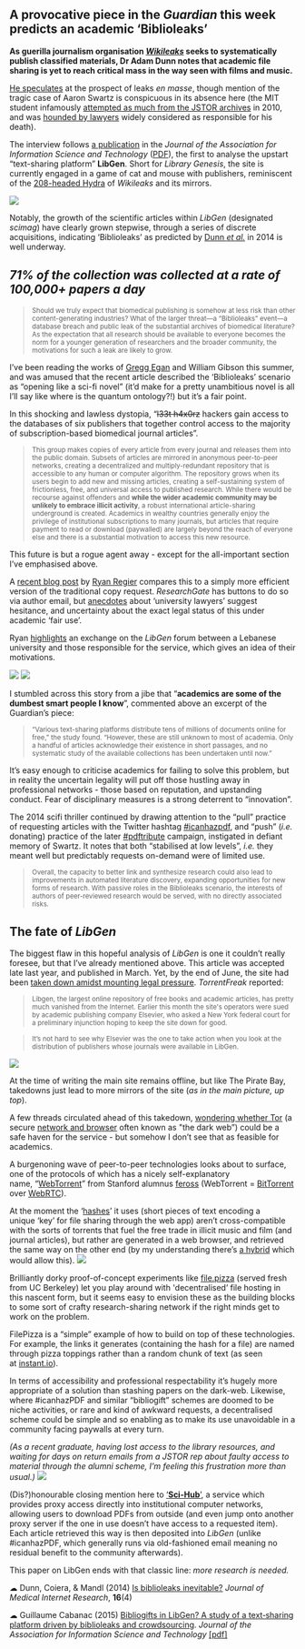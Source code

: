 ## A provocative piece in the _Guardian_&nbsp;this week predicts an academic &lsquo;Biblioleaks&rsquo;

**As guerilla journalism organisation&nbsp;[_Wikileaks_](https://en.wikipedia.org/wiki/WikiLeaks)&nbsp;seeks to systematically publish classified materials, Dr Adam Dunn notes that academic file sharing is yet to reach critical mass in the way seen with films and music.**

[He speculates](http://www.theguardian.com/science/2015/aug/14/australian-academics-seek-to-challenge-web-of-avarice-in-scientific-publishing) at the prospect of leaks _en masse_, though mention of the tragic case of Aaron Swartz is conspicuous in its absence here (the MIT student infamously [attempted as much from the JSTOR archives](https://en.wikipedia.org/wiki/United_States_v._Aaron_Swartz)&nbsp;in 2010, and was [hounded by lawyers](http://www.theguardian.com/commentisfree/2015/feb/07/aaron-swartz-suicide-internets-own-boy)&nbsp;widely considered as responsible for his death).

The interview follows [a publication](http://onlinelibrary.wiley.com/doi/10.1002/asi.23445/full) in the _Journal of the Association for Information Science and Technology_ ([PDF](http://www.irit.fr/publis/SIG/2015_JASIST_C.pdf)), the first to analyse the upstart &ldquo;text-sharing platform&rdquo; **LibGen**. Short for _Library Genesis_, the site is currently engaged in a game of cat and mouse with publishers, reminiscent of the [208-headed&nbsp;Hydra](http://www.nytimes.com/2010/12/06/world/europe/06wiki.html) of _Wikileaks_ and its mirrors.

![](https://raw.githubusercontent.com/lmmx/shots/master/2015/Aug/Cabanac_2015_LibGen-growth-curves.png)

Notably, the growth of the scientific articles within _LibGen_ (designated _scimag_) have clearly grown stepwise, through a series of discrete acquisitions, indicating &lsquo;Biblioleaks&rsquo; as predicted by [Dunn _et al._](http://dx.doi.org/10.2196/jmir.3331)&nbsp;in 2014 is well underway.

## _71% of the collection was&nbsp;collected at a rate of 100,000+ papers a day_

> <sub>Should we truly expect that biomedical publishing is somehow at less risk than other content-generating industries? What of the larger threat&mdash;a &ldquo;Biblioleaks&rdquo; event&mdash;a database breach and public leak of the substantial archives of biomedical literature? As the expectation that all research should be available to everyone becomes the norm for a younger generation of researchers and the broader community, the motivations for such a leak are likely to grow.</sub>

I&rsquo;ve been reading the works of [Gregg Egan](https://en.wikipedia.org/wiki/Permutation_City) and William Gibson this summer, and was amused that the recent article described the&nbsp;&lsquo;Biblioleaks&rsquo; scenario as&nbsp;&ldquo;opening like a sci-fi novel&rdquo; (it&rsquo;d make for a pretty unambitious novel is all I&rsquo;ll say like where is the quantum ontology?!) but it&rsquo;s a fair point.

In this shocking and lawless dystopia, &ldquo;<strike>l33t&nbsp;h4x0rz</strike>&nbsp;hackers gain access to the databases of six publishers that together control access to the majority of subscription-based biomedical journal articles&rdquo;.

> <sub>This group makes copies of every article from every journal and releases them into the public domain. Subsets of articles are mirrored in anonymous peer-to-peer networks, creating a decentralized and multiply-redundant repository that is accessible to any human or computer algorithm. The repository grows when its users begin to add new and missing articles, creating a self-sustaining system of frictionless, free, and universal access to published research. While there would be recourse against offenders and **while the wider academic community may be unlikely to embrace illicit activity**, a robust international article-sharing underground is created. Academics in wealthy countries generally enjoy the privilege of institutional subscriptions to many journals, but articles that require payment to read or download (paywalled) are largely beyond the reach of everyone else and there is a substantial motivation to access this new resource.</sub>

This future is but a rogue agent away - except for the all-important section I&rsquo;ve emphasised above.

A [recent blog post](https://awayofhappening.wordpress.com/2015/07/17/the-library-genesis-project-the-easiest-way-to-find-full-text-articles-online-illegally/) by [Ryan Regier](https://twitter.com/ryregier)&nbsp;compares this to a simply more efficient version of the traditional copy request. _ResearchGate_&nbsp;has buttons to do so via author email, but [anecdotes](http://poynder.blogspot.ca/2015/06/hefce-elsevier-copy-request-button-and.html#more)&nbsp;about&nbsp;&lsquo;university lawyers&rsquo; suggest hesitance, and uncertainty about the exact legal status of this under academic &lsquo;fair use&rsquo;.

Ryan [highlights](https://awayofhappening.wordpress.com/2015/07/17/the-library-genesis-project-the-easiest-way-to-find-full-text-articles-online-illegally/) an exchange on the _LibGen_ forum between a Lebanese university and those responsible for the service, which gives an idea of their motivations.

<img src="https://raw.githubusercontent.com/lmmx/shots/master/2015/Aug/USJ_LibGen_request.png" class="center-nofloat" />
<img src="https://raw.githubusercontent.com/lmmx/shots/master/2015/Aug/USJ_LibGen_response.png" class="center-nofloat" />

I stumbled across this story from a jibe that&nbsp;&ldquo;**academics are some of the dumbest smart people I know**&rdquo;, commented above an excerpt of the Guardian&rsquo;s piece:

> <sub>&ldquo;Various text-sharing platforms distribute tens of millions of documents online for free,&rdquo; the study found. &ldquo;However, these are still unknown to most of academia. Only a handful of articles acknowledge their existence in short passages, and no systematic study of the available collections has been undertaken until now.&rdquo;</sub>

It&rsquo;s easy enough to criticise academics for failing to&nbsp;solve this problem, but in reality the uncertain legality will put off those hustling away in professional networks - those based on reputation, and upstanding conduct. Fear of disciplinary measures is a strong deterrent to &ldquo;innovation&rdquo;.

The 2014 scifi thriller continued by drawing attention to the&nbsp;&ldquo;pull&rdquo; practice of requesting articles with the Twitter hashtag [#icanhazpdf](https://twitter.com/search?q=%23icanhazpdf&amp;src=hash), and&nbsp;&ldquo;push&rdquo; (_i.e._ donating) practice of the later [#pdftribute](https://twitter.com/search?q=%23pdftribute&amp;src=hash) campaign, instigated in defiant memory of Swartz. It notes that both&nbsp;&ldquo;stabilised at low levels&rdquo;, _i.e._&nbsp;they meant well but predictably requests on-demand were of limited use.

> <sub>Overall, the capacity to better link and synthesize research could also lead to improvements in automated literature discovery, expanding opportunities for new forms of research. With passive roles in the Biblioleaks scenario, the interests of authors of peer-reviewed research would be served, with no directly associated risks.</sub>

## The fate of _LibGen_

The biggest flaw in this hopeful analysis of _LibGen_ is one it couldn&rsquo;t really foresee, but that I&rsquo;ve already mentioned above. This article was accepted late last year, and published in March. Yet, by the end of June, the site had been [taken down amidst mounting legal pressure](https://torrentfreak.com/libgen-goes-down-as-legal-pressure-mounts-150622/). _TorrentFreak_&nbsp;reported:

> <sub>Libgen, the largest online repository of free books and academic articles, has pretty much vanished from the Internet. Earlier this month the site's operators were sued by academic publishing company Elsevier, who asked a New York federal court for a preliminary injunction hoping to keep the site down for good.</sub>

> <sub>It&rsquo;s not hard to see why Elsevier was the one to take action when you look at the distribution of publishers whose journals were available in LibGen.</sub>

![](https://raw.githubusercontent.com/lmmx/shots/master/2015/Aug/Cabanac_2015_LibGen-content-sources.png)

At the time of writing the main site remains offline, but like The Pirate Bay, takedowns just lead to more mirrors of the site (_as in the main picture, up top_).

A few threads circulated ahead of this takedown, [wondering whether Tor](https://www.reddit.com/r/TOR/comments/2jlmp7/putting_library_genesis_on_tor_12_million_ebooks/) (a secure&nbsp;[network and browser](https://en.wikipedia.org/wiki/Tor_(anonymity_network)) often known as "the dark web&rdquo;) could be a safe haven for the service - but somehow I don&rsquo;t see that as feasible for academics.

A burgenoning wave of peer-to-peer technologies looks about to surface, one of the protocols of which has a nicely self-explanatory name,&nbsp;&ldquo;[WebTorrent](https://webtorrent.io/)&rdquo; from Stanford alumnus [feross](http://tmblr.co/mozqjhuSr2Y6dsETQTymNqQ)&nbsp;(WebTorrent = [BitTorrent](https://en.wikipedia.org/wiki/BitTorrent) over [WebRTC](https://en.wikipedia.org/wiki/WebRTC)).

At the moment the &lsquo;[hashes](https://en.wikipedia.org/wiki/Cryptographic_hash_function)&rsquo; it uses (short pieces of text encoding a unique&nbsp;&lsquo;key&rsquo; for file sharing through the web app) aren&rsquo;t cross-compatible with the sorts of torrents that fuel the free trade in illicit music and film (and journal articles), but rather are generated in a web browser, and retrieved the same way on the other end (by my understanding there&rsquo;s [a hybrid](https://github.com/feross/webtorrent-hybrid) which would allow this).
![](https://raw.githubusercontent.com/lmmx/shots/master/2015/Aug/FilePizza.png)

Brilliantly dorky proof-of-concept experiments like [file.pizza](http://file.pizza/) (served fresh from UC Berkeley) let you play around with 'decentralised&rsquo; file hosting in this nascent form, but it seems easy to envision these as the building blocks to some sort of crafty research-sharing network if the right minds get to work on the problem.

FilePizza is a &ldquo;simple&rdquo; example of how to build on top of these technologies. For example, the links it generates (containing the hash for a file) are named through pizza toppings rather than a random chunk of text (as seen at&nbsp;[instant.io](https://instant.io/)).

In terms of accessibility and professional respectability it&rsquo;s hugely more appropriate of a solution than stashing papers on the dark-web. Likewise, where #icanhazPDF and similar&nbsp;&ldquo;bibliogift&rdquo; schemes are doomed to be niche activities, or rare and kind of awkward requests, a decentralised scheme could be simple and so enabling as to make its use unavoidable in a community facing paywalls at every turn.

_(As a recent graduate, having lost access to the library resources, and waiting for days on return emails from a JSTOR rep about faulty access to material through the alumni scheme, I&rsquo;m feeling this frustration more than usual.)_
![](https://raw.githubusercontent.com/lmmx/shots/master/2015/Aug/Cabanac_2015_Sci-Hub.png)

(Dis?)honourable closing mention here to [&lsquo;**Sci-Hub**&rsquo;](https://torrentfreak.com/sci-hub-tears-down-academias-illegal-copyright-paywalls-150627/), a service which provides proxy access directly into institutional computer networks, allowing users to download PDFs from outside (and even jump onto another proxy server if the one in use doesn&rsquo;t have access to a requested item). Each article retrieved this way is then deposited into _LibGen_ (unlike #icanhazPDF, which generally runs via old-fashioned email meaning no residual benefit to the community afterwards).

This paper on LibGen ends with that classic line: _more research is needed._

&#9729; Dunn, Coiera, &amp; Mandl (2014) [Is biblioleaks inevitable?](http://dx.doi.org/10.2196/jmir.3331)&nbsp;_Journal of Medical Internet Research_, **16**(4)

&#9729; Guillaume Cabanac (2015) [Bibliogifts in LibGen? A study of a text&#8208;sharing platform driven by biblioleaks and crowdsourcing](http://dx.doi.org/10.1002/asi.23445). _Journal of the Association for Information Science and Technology_&nbsp;[[pdf]](http://www.irit.fr/publis/SIG/2015_JASIST_C.pdf)
